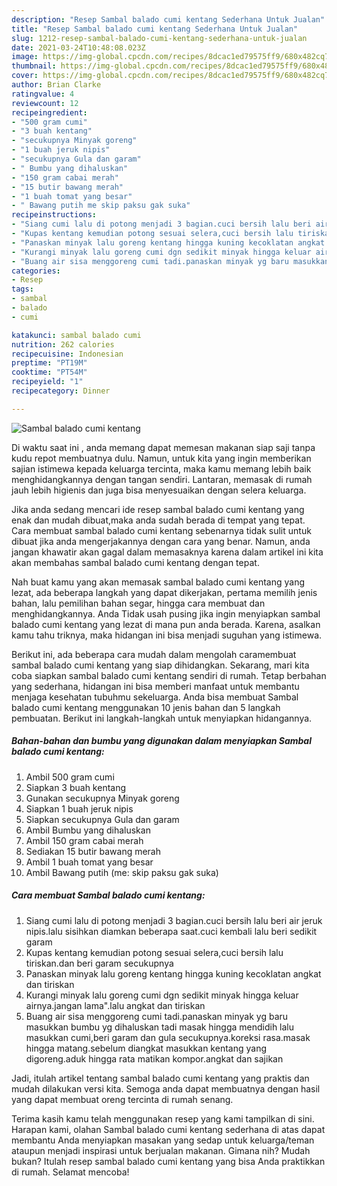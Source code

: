 ```yaml
---
description: "Resep Sambal balado cumi kentang Sederhana Untuk Jualan"
title: "Resep Sambal balado cumi kentang Sederhana Untuk Jualan"
slug: 1212-resep-sambal-balado-cumi-kentang-sederhana-untuk-jualan
date: 2021-03-24T10:48:08.023Z
image: https://img-global.cpcdn.com/recipes/8dcac1ed79575ff9/680x482cq70/sambal-balado-cumi-kentang-foto-resep-utama.jpg
thumbnail: https://img-global.cpcdn.com/recipes/8dcac1ed79575ff9/680x482cq70/sambal-balado-cumi-kentang-foto-resep-utama.jpg
cover: https://img-global.cpcdn.com/recipes/8dcac1ed79575ff9/680x482cq70/sambal-balado-cumi-kentang-foto-resep-utama.jpg
author: Brian Clarke
ratingvalue: 4
reviewcount: 12
recipeingredient:
- "500 gram cumi"
- "3 buah kentang"
- "secukupnya Minyak goreng"
- "1 buah jeruk nipis"
- "secukupnya Gula dan garam"
- " Bumbu yang dihaluskan"
- "150 gram cabai merah"
- "15 butir bawang merah"
- "1 buah tomat yang besar"
- " Bawang putih me skip paksu gak suka"
recipeinstructions:
- "Siang cumi lalu di potong menjadi 3 bagian.cuci bersih lalu beri air jeruk nipis.lalu sisihkan diamkan beberapa saat.cuci kembali lalu beri sedikit garam"
- "Kupas kentang kemudian potong sesuai selera,cuci bersih lalu tiriskan.dan beri garam secukupnya"
- "Panaskan minyak lalu goreng kentang hingga kuning kecoklatan angkat dan tiriskan"
- "Kurangi minyak lalu goreng cumi dgn sedikit minyak hingga keluar airnya.jangan lama&#34;.lalu angkat dan tiriskan"
- "Buang air sisa menggoreng cumi tadi.panaskan minyak yg baru masukkan bumbu yg dihaluskan tadi masak hingga mendidih lalu masukkan cumi,beri garam dan gula secukupnya.koreksi rasa.masak hingga matang.sebelum diangkat masukkan kentang yang digoreng.aduk hingga rata matikan kompor.angkat dan sajikan"
categories:
- Resep
tags:
- sambal
- balado
- cumi

katakunci: sambal balado cumi 
nutrition: 262 calories
recipecuisine: Indonesian
preptime: "PT19M"
cooktime: "PT54M"
recipeyield: "1"
recipecategory: Dinner

---
```



![Sambal balado cumi kentang](https://img-global.cpcdn.com/recipes/8dcac1ed79575ff9/680x482cq70/sambal-balado-cumi-kentang-foto-resep-utama.jpg)

Di waktu  saat ini , anda memang dapat memesan makanan siap saji tanpa kudu repot membuatnya dulu. Namun, untuk kita yang ingin memberikan sajian istimewa kepada keluarga tercinta, maka kamu memang lebih baik menghidangkannya dengan tangan sendiri. Lantaran, memasak di rumah jauh lebih higienis dan juga bisa menyesuaikan dengan selera keluarga.

Jika anda sedang mencari ide resep sambal balado cumi kentang yang enak dan mudah dibuat,maka anda sudah berada di tempat yang tepat. Cara membuat sambal balado cumi kentang  sebenarnya tidak sulit untuk dibuat jika anda mengerjakannya dengan cara yang benar. Namun, anda jangan khawatir akan gagal dalam memasaknya 
karena dalam artikel ini kita akan membahas sambal balado cumi kentang dengan tepat.  



Nah buat kamu yang akan memasak sambal balado cumi kentang yang lezat, ada beberapa langkah yang dapat dikerjakan, pertama memilih jenis bahan, lalu pemilihan bahan segar, hingga cara membuat dan menghidangkannya. Anda Tidak usah pusing jika ingin menyiapkan sambal balado cumi kentang yang lezat di mana pun anda berada. Karena, asalkan kamu  tahu triknya, maka hidangan ini bisa menjadi suguhan yang istimewa.

Berikut ini, ada beberapa cara mudah dalam mengolah caramembuat sambal balado cumi kentang yang siap dihidangkan. Sekarang, mari kita coba siapkan sambal balado cumi kentang sendiri di rumah. Tetap berbahan yang sederhana, hidangan ini bisa memberi manfaat untuk membantu menjaga kesehatan tubuhmu sekeluarga. Anda bisa membuat Sambal balado cumi kentang menggunakan 10 jenis bahan dan 5 langkah pembuatan. Berikut ini langkah-langkah untuk menyiapkan hidangannya.

<!--inarticleads1-->

##### Bahan-bahan dan bumbu yang digunakan dalam menyiapkan Sambal balado cumi kentang:

1. Ambil 500 gram cumi
1. Siapkan 3 buah kentang
1. Gunakan secukupnya Minyak goreng
1. Siapkan 1 buah jeruk nipis
1. Siapkan secukupnya Gula dan garam
1. Ambil  Bumbu yang dihaluskan
1. Ambil 150 gram cabai merah
1. Sediakan 15 butir bawang merah
1. Ambil 1 buah tomat yang besar
1. Ambil  Bawang putih (me: skip paksu gak suka)




<!--inarticleads2-->

##### Cara membuat Sambal balado cumi kentang:

1. Siang cumi lalu di potong menjadi 3 bagian.cuci bersih lalu beri air jeruk nipis.lalu sisihkan diamkan beberapa saat.cuci kembali lalu beri sedikit garam
1. Kupas kentang kemudian potong sesuai selera,cuci bersih lalu tiriskan.dan beri garam secukupnya
1. Panaskan minyak lalu goreng kentang hingga kuning kecoklatan angkat dan tiriskan
1. Kurangi minyak lalu goreng cumi dgn sedikit minyak hingga keluar airnya.jangan lama&#34;.lalu angkat dan tiriskan
1. Buang air sisa menggoreng cumi tadi.panaskan minyak yg baru masukkan bumbu yg dihaluskan tadi masak hingga mendidih lalu masukkan cumi,beri garam dan gula secukupnya.koreksi rasa.masak hingga matang.sebelum diangkat masukkan kentang yang digoreng.aduk hingga rata matikan kompor.angkat dan sajikan




Jadi, itulah artikel tentang  sambal balado cumi kentang  yang praktis dan mudah dilakukan versi kita. Semoga anda dapat membuatnya dengan hasil yang dapat membuat oreng tercinta di rumah senang. 

Terima kasih kamu telah menggunakan resep yang kami tampilkan di sini. Harapan kami, olahan  Sambal balado cumi kentang sederhana di atas dapat membantu Anda menyiapkan masakan yang sedap untuk keluarga/teman ataupun menjadi inspirasi untuk berjualan makanan. Gimana nih? Mudah bukan? Itulah resep sambal balado cumi kentang yang bisa Anda praktikkan di rumah. Selamat mencoba!


